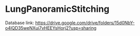 # LungPanoramicStitching

Database link: https://drive.google.com/drive/folders/15d0NbY-o4lQD35weNXui7vHEEYsHorj2?usp=sharing
